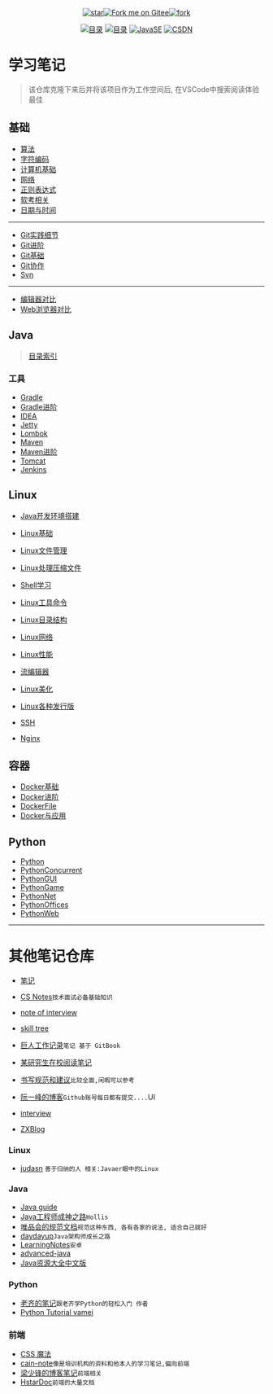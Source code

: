 <div align="center"> 

[![star](https://gitee.com/gin9/Memo/badge/star.svg?theme=dark)](https://gitee.com/gin9/Memo/stargazers)[![Fork me on Gitee](https://gitee.com/gin9/Memo/widgets/widget_3.svg)](https://gitee.com/gin9/Memo)[![fork](https://gitee.com/gin9/Memo/badge/fork.svg?theme=dark)](https://gitee.com/gin9/Memo/members)


[![目录](https://img.shields.io/badge/note-Catalog-brightgreen.svg)](./SUMMARY.md) 
[![目录](https://img.shields.io/badge/wiki-Note-brightgreen.svg)](https://gitee.com/gin9/Memo/wikis/pages) 
[![JavaSE](https://img.shields.io/badge/note-JavaSE-blue.svg)](./Java/) [![CSDN](https://img.shields.io/badge/blog-CSDN-blue.svg)](http://blog.csdn.net/kcp606)

</div>

# 学习笔记
> 该仓库克隆下来后并将该项目作为工作空间后, 在VSCode中搜索阅读体验最佳

## 基础
* [ 算法 ](/Skills/CS/Algorithm.md)
* [ 字符编码 ](/Skills/CS/CharacterEncoding.md)
* [ 计算机基础 ](/Skills/CS/Computer.md)
* [ 网络 ](/Skills/Network/)
* [ 正则表达式 ](/Skills/RegularExpression.md)
* [ 软考相关 ](/Skills/SoftwareDesignEngineer.md)
* [ 日期与时间 ](/Skills/CS/Time.md)
*********
* [ Git实践细节 ](/Skills/Vcs/GitAction.md)
* [ Git进阶 ](/Skills/Vcs/GitAdvance.md)
* [ Git基础 ](/Skills/Vcs/GitBase.md)
* [ Git协作 ](/Skills/Vcs/GitTeam.md)
* [ Svn ](/Skills/Vcs/Svn.md)

********************
* [ 编辑器对比 ](/Skills/Application/Editor.md)
* [ Web浏览器对比 ](/Skills/Application/WebBrowser.md)

## Java 
> [目录索引](./Java/)

### 工具

* [ Gradle ](/Java/Tool/Gradle.md)
* [ Gradle进阶 ](/Java/Tool/GradleAdvance.md)
* [ IDEA ](/Java/Tool/IDEA.md)
* [ Jetty ](/Java/Tool/Jetty.md)
* [ Lombok ](/Java/Tool/Lombok.md)
* [ Maven ](/Java/Tool/Maven.md)
* [ Maven进阶 ](/Java/Tool/MavenAdvance.md)
* [ Tomcat ](/Java/Tool/Tomcat.md)
* [ Jenkins ](/Skills/DevOps/Jenkins.md)

## Linux
* [ Java开发环境搭建 ](/Linux/JavaDevInit.md)

* [ Linux基础 ](/Linux/Base/LinuxBase.md)
* [ Linux文件管理 ](/Linux/Base/LinuxFile.md)
* [ Linux处理压缩文件 ](/Linux/Base/LinuxCompressFile.md)
* [ Shell学习 ](/Script/ShellLearn.md)
* [ Linux工具命令 ](/Linux/Base/LinuxCommand.md)
* [ Linux目录结构 ](/Linux/Base/LinuxDirectoryStructure.md)
* [ Linux网络 ](/Linux/Base/LinuxNetwork.md)
* [ Linux性能 ](/Linux/Base/LinuxPerformance.md)
* [ 流编辑器 ](/Linux/Base/LinuxStreamEditor.md)
* [ Linux美化 ](/Linux/Base/LinuxUI.md)
* [ Linux各种发行版 ](/Linux/Base/ReleaseExperience.md)
* [ SSH ](/Linux/Base/Ssh.md)
* [ Nginx ](/Linux/Tool/Nginx.md)

## 容器
* [ Docker基础 ](/Linux/Container/Docker.md)
* [ Docker进阶 ](/Linux/Container/DockerAdvance.md)
* [ DockerFile ](/Linux/Container/DockerFile.md)
* [ Docker与应用 ](/Linux/Container/DockerSoft.md)

## Python
* [ Python ](/Python/Python.md)
* [ PythonConcurrent ](/Python/PythonConcurrent.md)
* [ PythonGUI ](/Python/PythonGUI.md)
* [ PythonGame ](/Python/PythonGame.md)
* [ PythonNet ](/Python/PythonNet.md)
* [ PythonOffices ](/Python/PythonOffices.md)
* [ PythonWeb ](/Python/PythonWeb.md)

*******************

# 其他笔记仓库
- [笔记](https://github.com/dragonhht/Notes)

- [CS Notes](https://github.com/CyC2018/CS-Notes)`技术面试必备基础知识`
- [note of interview ](https://github.com/zhengjianglong915/note-of-interview)
- [skill tree](https://github.com/linw7/Skill-Tree)

- [巨人工作记录](https://ztgame.shenyu.me/)`笔记 基于 GitBook`
- [某研究生在校阅读笔记](https://github.com/lanxuezaipiao/ReadingNotes)

- [书写规范和建议](https://github.com/sparanoid/chinese-copywriting-guidelines)`比较全面,闲暇可以参考`
- [阮一峰的博客](https://githuUIb.com/ruanyf/articles)`Github账号每日都有提交....`UI
- [interview](https://github.cUIom/hadyang/interview)
- [ZXBlog](https://github.com/UIZXZxin/ZXBlog)

### Linux 
- [judasn](https://github.com/judasn/hexo-blog) `善于归纳的人 相关:Javaer眼中的Linux`

### Java
- [Java guide](https://github.com/Snailclimb/JavaGuide)
- [Java工程师成神之路](https://github.com/hollischuang/toBeTopJavaer)`Hollis`
- [唯品会的规范文档](https://github.com/vipshop/vjtools)`规范这种东西, 各有各家的说法, 适合自己就好`
- [daydayup](https://github.com/ITDragonBlog/daydayup)`Java架构师成长之路`
- [LearningNotes](https://github.com/francistao/LearningNotes)`安卓`
- [advanced-java](https://github.com/doocs/advanced-java)
- [Java资源大全中文版](https://github.com/jobbole/awesome-java-cn)

### Python
- [老齐的笔记](https://github.com/qiwsir/ITArticles)`跟老齐学Python的轻松入门 作者`
- [Python Tutorial vamei](https://github.com/Vamei/Python-Tutorial-Vamei)

### 前端
- [CSS 魔法](https://github.com/cssmagic/blog)
- [cain-note](https://github.com/james-cain/cain-note)`像是培训机构的资料和他本人的学习笔记,偏向前端`
- [梁少锋的博客笔记](https://github.com/youngwind/blog)`前端相关`
- [HstarDoc](https://github.com/hstarorg/HstarDoc)`前端的大量文档`
